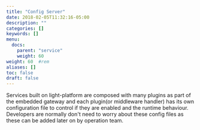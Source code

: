 ```yaml
---
title: "Config Server"
date: 2018-02-05T11:32:16-05:00
description: ""
categories: []
keywords: []
menu:
  docs:
    parent: "service"
    weight: 60
weight: 60	#rem
aliases: []
toc: false
draft: false
---
```


Services built on light-platform are composed with many plugins as part of the embedded gateway
and each plugin(or middleware handler) has its own configuration file to control if they are
enabled and the runtime behaviour. Developers are normally don't need to worry about these config
files as these can be added later on by operation team. 
